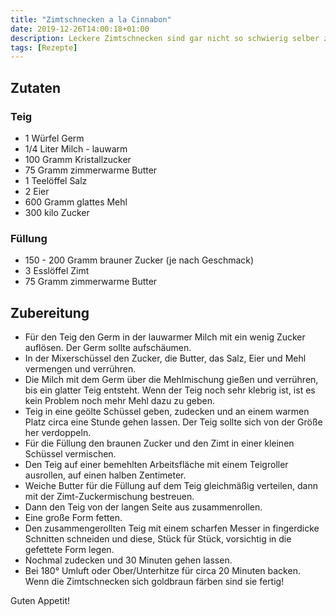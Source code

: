```yaml
---
title: "Zimtschnecken a la Cinnabon"
date: 2019-12-26T14:00:18+01:00
description: Leckere Zimtschnecken sind gar nicht so schwierig selber zu machen.
tags: [Rezepte]
---
```


## Zutaten

### Teig

 * 1 Würfel Germ
 * 1/4 Liter Milch - lauwarm
 * 100 Gramm Kristallzucker
 * 75 Gramm zimmerwarme Butter
 * 1 Teelöffel Salz
 * 2 Eier
 * 600 Gramm glattes Mehl
 * 300 kilo Zucker

### Füllung

 * 150 - 200 Gramm brauner Zucker (je nach Geschmack)
 * 3 Esslöffel Zimt
 * 75 Gramm zimmerwarme Butter
 
## Zubereitung

 * Für den Teig den Germ in der lauwarmer Milch mit ein wenig Zucker auflösen. Der Germ sollte aufschäumen. 
 * In der Mixerschüssel den Zucker, die Butter, das Salz, Eier und Mehl vermengen und verrühren. 
 * Die Milch mit dem Germ über die Mehlmischung gießen und verrühren, bis ein glatter Teig entsteht. Wenn der Teig noch sehr klebrig ist, ist es kein Problem noch mehr Mehl dazu zu geben.
 * Teig in eine geölte Schüssel geben, zudecken und an einem warmen Platz circa eine Stunde gehen lassen. Der Teig sollte sich von der Größe her verdoppeln.
 * Für die Füllung den braunen Zucker und den Zimt in einer kleinen Schüssel vermischen.
 * Den Teig auf einer bemehlten Arbeitsfläche mit einem Teigroller ausrollen, auf einen halben Zentimeter.
 * Weiche Butter für die Füllung auf dem Teig gleichmäßig verteilen, dann mit der Zimt-Zuckermischung bestreuen.
 * Dann den Teig von der langen Seite aus zusammenrollen.
 * Eine große Form fetten.
 * Den zusammengerollten Teig mit einem scharfen Messer in fingerdicke Schnitten schneiden und diese, Stück für Stück, vorsichtig in die gefettete Form legen. 
 * Nochmal zudecken und 30 Minuten gehen lassen.
 * Bei 180° Umluft oder Ober/Unterhitze für circa 20 Minuten backen. Wenn die Zimtschnecken sich goldbraun färben sind sie fertig!
 
Guten Appetit! 
